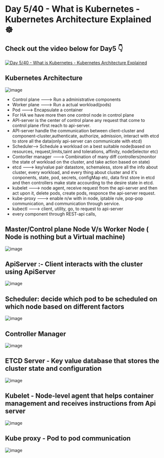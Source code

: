 
# Day 5/40 - What is Kubernetes - Kubernetes Architecture Explained ☸️


## Check out the video below for Day5 👇

[![Day 5/40 - What is Kubernetes - Kubernetes Architecture Explained](https://img.youtube.com/vi/SGGkUCctL4I/sddefault.jpg)](https://youtu.be/SGGkUCctL4I)


## Kubernetes Architecture

![image](https://github.com/piyushsachdeva/CKA-2024/assets/40286378/f15fbf28-5d18-4469-8a28-edd13678cbbf)
- Control plane ---> Run a administrative components
- Worker plane ---> Run a actual workload(pods)
- Pod ---> Encapsulate a container
- For HA we have more then one control node in control plane
- API-server is the center of control plane any request that come to control plane rfirst reach to api-server.
- API-server handle the communication between client-cluster and component-cluster,authenticate, authorize, admission, interact with etcd to store all the data(only api-server can communicate with etcd)
- Scheduler--> Schedule a  workload on a best suitable node(based on resources, request,limits,taint and tolerations, affinity, nodeSelector etc)
- Contorller manager ---> Combination of many diff controllers(monitor the state of workload on the cluster, and take action based on state)
- etcd ---> key/value pair datastore, schemaless, store all the info about cluster, every workload, and every thing about cluster and it's conponents, state, pod, secrets, configMap etc, data first store in etcd and then controllers make state accourding to the desire state in etcd.
- kubelet ---> node agent, receive request from the api-server and then act upon it, delete pods, create pods, responce the api-server request.
- kube-proxy ---> enable n/w with in node, iptable rule, pop-pop communication, and communication through service.
- kubectl ---> client, utility, go, to request to api-server
- every component through REST-api calls, 

## Master/Control plane Node V/s Worker Node ( Node is nothing but a Virtual machine)

![image](https://github.com/piyushsachdeva/CKA-2024/assets/40286378/ef04ec3d-9f3a-4ac5-8a6a-31e877bfabf3)

## ApiServer :- Client interacts with the cluster using ApiServer

![image](https://github.com/piyushsachdeva/CKA-2024/assets/40286378/b8aeb299-9fc9-49da-9c87-0a6eb948ebd1)

## Scheduler: decide which pod to be scheduled on which node based on different factors

![image](https://github.com/piyushsachdeva/CKA-2024/assets/40286378/189208b6-a01e-4e3f-baf9-ae9a9d0f3daf)

## Controller Manager

![image](https://github.com/piyushsachdeva/CKA-2024/assets/40286378/9aece452-6d76-452f-9c89-0f7825151312)

## ETCD Server - Key value database that stores the cluster state and configuration

![image](https://github.com/piyushsachdeva/CKA-2024/assets/40286378/81e037e3-78f0-41a7-8589-f2b4ec3af511)

## Kubelet - Node-level agent that helps container management and receives instructions from Api server

![image](https://github.com/piyushsachdeva/CKA-2024/assets/40286378/bd178509-c49c-4206-bc11-147ac91d2713)

## Kube proxy - Pod to pod communication

![image](https://github.com/piyushsachdeva/CKA-2024/assets/40286378/e99ec3f5-5d73-4554-99d4-a7905d463f64)



